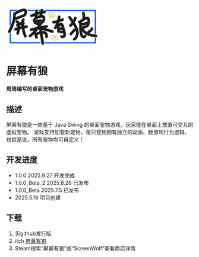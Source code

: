 <img src="/docs/logo.png" alt="logo" width="50%">

# 屏幕有狼
**周周编写的桌面宠物游戏**

## 描述
屏幕有狼是一款基于 Java Swing 的桌面宠物游戏，玩家能在桌面上放置可交互的虚拟宠物。
游戏支持加载新宠物，每只宠物拥有独立的动画、数值和行为逻辑。
也就是说，所有宠物均可自定义！

## 开发进度
- 1.0.0 2025.9.27 开发完成
- 1.0.0_Beta_2 2025.8.26 已发布
- 1.0.0_Beta 2025.7.5 已发布
- 2025.5.16 项目创建

## 下载
1. 见github发行版
2. itch [屏幕有狼](https://pinkcandyzhou.itch.io/screen-wolf)
3. Steam搜索“屏幕有狼”或“ScreenWolf”查看商店详情
